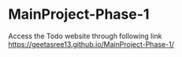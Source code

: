 # MainProject-Phase-1
Access the Todo website through following link
https://geetasree13.github.io/MainProject-Phase-1/
